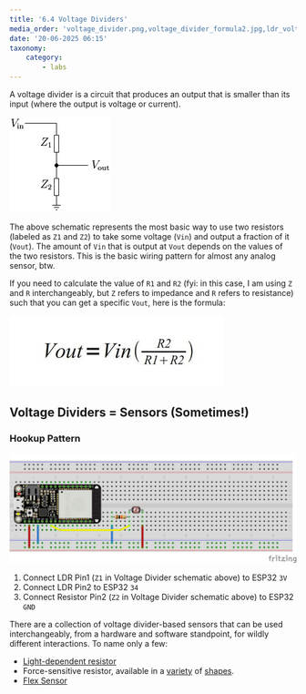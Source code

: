 ```yaml
---
title: '6.4 Voltage Dividers'
media_order: 'voltage_divider.png,voltage_divider_formula2.jpg,ldr_voltage_divider.png'
date: '20-06-2025 06:15'
taxonomy:
    category:
        - labs
---
```


A voltage divider is a circuit that produces an output that is smaller than its input (where the output is voltage or current).

![voltage_divider](voltage_divider.png "voltage_divider")

The above schematic represents the most basic way to use two resistors (labeled as `Z1` and `Z2`) to take some voltage (`Vin`) and output a fraction of it (`Vout`). The amount of `Vin` that is output at `Vout` depends on the values of the two resistors. This is the basic wiring pattern for almost any analog sensor, btw.

If you need to calculate the value of `R1` and `R2` (fyi: in this case, I am using `Z` and `R` interchangeably, but `Z` refers to impedance and `R` refers to resistance) such that you can get a specific `Vout`, here is the formula:

![voltage_divider_formula2](voltage_divider_formula2.jpg "voltage_divider_formula2")

## Voltage Dividers = Sensors (Sometimes!)

### Hookup Pattern

![ldr_voltage_divider](ldr_voltage_divider.png "ldr_voltage_divider")

1. Connect LDR Pin1 (`Z1` in Voltage Divider schematic above) to ESP32 `3V`
2. Connect LDR Pin2 to ESP32 `34`
3. Connect Resistor Pin2 (`Z2` in Voltage Divider schematic above) to ESP32 `GND`

There are a collection of voltage divider-based sensors that can be used interchangeably, from a hardware and software standpoint, for wildly different interactions. To name only a few:

* [Light-dependent resistor](https://www.adafruit.com/product/161)
* Force-sensitive resistor, available in a [variety](https://www.adafruit.com/product/1075) of [shapes](https://www.adafruit.com/product/166).
* [Flex Sensor](https://www.adafruit.com/product/1070)

